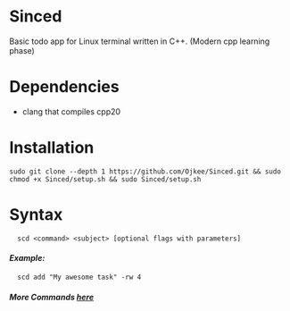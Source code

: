 # Sinced

Basic todo app for Linux terminal written in C++. (Modern cpp learning phase)

# Dependencies

- clang that compiles cpp20

# Installation

```
sudo git clone --depth 1 https://github.com/Ojkee/Sinced.git && sudo chmod +x Sinced/setup.sh && sudo Sinced/setup.sh 
```

# Syntax
```
  scd <command> <subject> [optional flags with parameters]
```

#### ***Example:***
```
  scd add "My awesome task" -rw 4
```

#### ***More Commands [here](docs/COMMANDS.md)***


